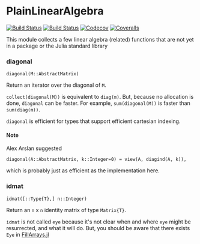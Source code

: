 # PlainLinearAlgebra

[![Build Status](https://travis-ci.com/jlapeyre/PlainLinearAlgebra.jl.svg?branch=master)](https://travis-ci.com/jlapeyre/PlainLinearAlgebra.jl)
[![Build Status](https://ci.appveyor.com/api/projects/status/github/jlapeyre/PlainLinearAlgebra.jl?svg=true)](https://ci.appveyor.com/project/jlapeyre/PlainLinearAlgebra-jl)
[![Codecov](https://codecov.io/gh/jlapeyre/PlainLinearAlgebra.jl/branch/master/graph/badge.svg)](https://codecov.io/gh/jlapeyre/PlainLinearAlgebra.jl)
[![Coveralls](https://coveralls.io/repos/github/jlapeyre/PlainLinearAlgebra.jl/badge.svg?branch=master)](https://coveralls.io/github/jlapeyre/PlainLinearAlgebra.jl?branch=master)

This module collects a few linear algebra (related) functions that are not yet in a package or the Julia
standard library

### diagonal

    diagonal(M::AbstractMatrix)

Return an iterator over the diagonal of `M`.

`collect(diagonal(M))` is equivalent to `diag(m)`. But, because
no allocation is done, `diagonal` can be faster. For example,
`sum(diagonal(M))` is faster than `sum(diag(m))`.

`diagonal` is efficient for types that support efficient cartesian indexing.

#### Note

Alex Arslan suggested
```
diagonal(A::AbstractMatrix, k::Integer=0) = view(A, diagind(A, k)),
```
which is probably just as efficient as the implementation here.

### idmat

    idmat([::Type{T},] n::Integer)

Return an `n` x `n` identity matrix of type `Matrix{T}`.

`idmat` is not called `eye` because it's not clear when and where `eye` might be resurrected, and what it will do.
But, you should be aware that there exists `Eye` in [FillArrays.jl](https://github.com/JuliaArrays/FillArrays.jl)
